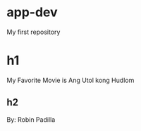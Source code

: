 # app-dev
My first repository

# h1
My Favorite Movie is Ang Utol kong Hudlom

## h2
By: Robin Padilla

